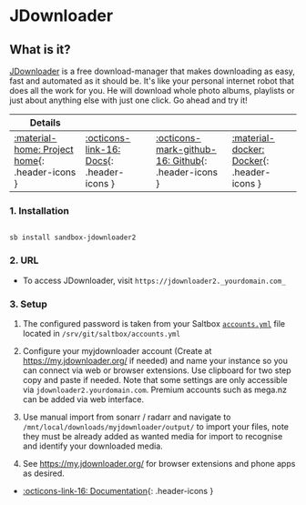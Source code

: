 # JDownloader

## What is it?

[JDownloader](https://beta.jdownloader.org/) is a free download-manager that makes downloading as easy, fast and automated as it should be. It's like your personal internet robot that does all the work for you. He will download whole photo albums, playlists or just about anything else with just one click. Go ahead and try it!

| Details     |             |             |             |
|-------------|-------------|-------------|-------------|
| [:material-home: Project home](https://beta.jdownloader.org/){: .header-icons } | [:octicons-link-16: Docs](https://beta.jdownloader.org/support){: .header-icons } | [:octicons-mark-github-16: Github](https://github.com/jlesage/docker-jdownloader-2){: .header-icons } | [:material-docker: Docker](https://hub.docker.com/r/jlesage/jdownloader-2){: .header-icons }|

### 1. Installation

``` shell

sb install sandbox-jdownloader2

```

### 2. URL

- To access JDownloader, visit `https://jdownloader2._yourdomain.com_`

### 3. Setup

1. The configured password is taken from your Saltbox [`accounts.yml`](../../saltbox/install/install.md#configuration) file located in `/srv/git/saltbox/accounts.yml`

2. Configure your myjdownloader account (Create at <https://my.jdownloader.org/> if needed) and name your instance so you can connect via web or browser extensions. Use clipboard for two step copy and paste if needed. Note that some settings are only accessible via `jdownloader2.yourdomain.com`. Premium accounts such as mega.nz can be added via web interface.

3. Use manual import from sonarr / radarr and navigate to `/mnt/local/downloads/myjdownloader/output/` to import your files, note they must be already added as wanted media for import to recognise and identify your downloaded media.

4. See <https://my.jdownloader.org/> for browser extensions and phone apps as desired.

- [:octicons-link-16: Documentation](https://beta.jdownloader.org/support){: .header-icons }
